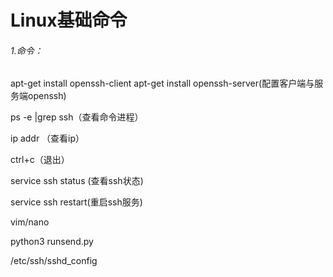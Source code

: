 # Linux基础命令

###### 1.命令：

apt-get install openssh-client
apt-get install openssh-server(配置客户端与服务端openssh)

ps -e |grep  ssh（查看命令进程）

ip addr （查看ip）

ctrl+c（退出）

service ssh status (查看ssh状态)

service ssh restart(重启ssh服务)



vim/nano



python3 runsend.py

/etc/ssh/sshd_config